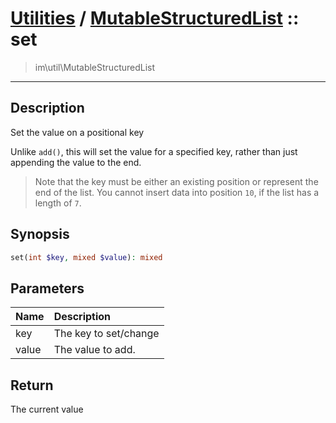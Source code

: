 # [Utilities](util.md) / [MutableStructuredList](util-MutableStructuredList.md) :: set
 > im\util\MutableStructuredList
____

## Description
Set the value on a positional key

Unlike `add()`, this will set the value for a specified key,
rather than just appending the value to the end.

 > Note that the key must be either an existing position or represent the end of the list. You cannot insert data into position `10`, if the list has a length of `7`.  

## Synopsis
```php
set(int $key, mixed $value): mixed
```

## Parameters
| Name | Description |
| :--- | :---------- |
| key | The key to set/change |
| value | The value to add. |

## Return
The current value
